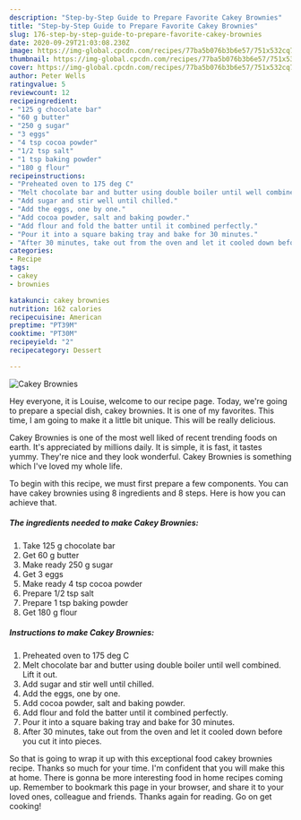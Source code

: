 ```yaml
---
description: "Step-by-Step Guide to Prepare Favorite Cakey Brownies"
title: "Step-by-Step Guide to Prepare Favorite Cakey Brownies"
slug: 176-step-by-step-guide-to-prepare-favorite-cakey-brownies
date: 2020-09-29T21:03:08.230Z
image: https://img-global.cpcdn.com/recipes/77ba5b076b3b6e57/751x532cq70/cakey-brownies-recipe-main-photo.jpg
thumbnail: https://img-global.cpcdn.com/recipes/77ba5b076b3b6e57/751x532cq70/cakey-brownies-recipe-main-photo.jpg
cover: https://img-global.cpcdn.com/recipes/77ba5b076b3b6e57/751x532cq70/cakey-brownies-recipe-main-photo.jpg
author: Peter Wells
ratingvalue: 5
reviewcount: 12
recipeingredient:
- "125 g chocolate bar"
- "60 g butter"
- "250 g sugar"
- "3 eggs"
- "4 tsp cocoa powder"
- "1/2 tsp salt"
- "1 tsp baking powder"
- "180 g flour"
recipeinstructions:
- "Preheated oven to 175 deg C"
- "Melt chocolate bar and butter using double boiler until well combined. Lift it out."
- "Add sugar and stir well until chilled."
- "Add the eggs, one by one."
- "Add cocoa powder, salt and baking powder."
- "Add flour and fold the batter until it combined perfectly."
- "Pour it into a square baking tray and bake for 30 minutes."
- "After 30 minutes, take out from the oven and let it cooled down before you cut it into pieces."
categories:
- Recipe
tags:
- cakey
- brownies

katakunci: cakey brownies 
nutrition: 162 calories
recipecuisine: American
preptime: "PT39M"
cooktime: "PT30M"
recipeyield: "2"
recipecategory: Dessert

---
```



![Cakey Brownies](https://img-global.cpcdn.com/recipes/77ba5b076b3b6e57/751x532cq70/cakey-brownies-recipe-main-photo.jpg)

Hey everyone, it is Louise, welcome to our recipe page. Today, we're going to prepare a special dish, cakey brownies. It is one of my favorites. This time, I am going to make it a little bit unique. This will be really delicious.

Cakey Brownies is one of the most well liked of recent trending foods on earth. It's appreciated by millions daily. It is simple, it is fast, it tastes yummy. They're nice and they look wonderful. Cakey Brownies is something which I've loved my whole life.




To begin with this recipe, we must first prepare a few components. You can have cakey brownies using 8 ingredients and 8 steps. Here is how you can achieve that.

<!--inarticleads1-->

##### The ingredients needed to make Cakey Brownies:

1. Take 125 g chocolate bar
1. Get 60 g butter
1. Make ready 250 g sugar
1. Get 3 eggs
1. Make ready 4 tsp cocoa powder
1. Prepare 1/2 tsp salt
1. Prepare 1 tsp baking powder
1. Get 180 g flour




<!--inarticleads2-->

##### Instructions to make Cakey Brownies:

1. Preheated oven to 175 deg C
1. Melt chocolate bar and butter using double boiler until well combined. Lift it out.
1. Add sugar and stir well until chilled.
1. Add the eggs, one by one.
1. Add cocoa powder, salt and baking powder.
1. Add flour and fold the batter until it combined perfectly.
1. Pour it into a square baking tray and bake for 30 minutes.
1. After 30 minutes, take out from the oven and let it cooled down before you cut it into pieces.




So that is going to wrap it up with this exceptional food cakey brownies recipe. Thanks so much for your time. I'm confident that you will make this at home. There is gonna be more interesting food in home recipes coming up. Remember to bookmark this page in your browser, and share it to your loved ones, colleague and friends. Thanks again for reading. Go on get cooking!
